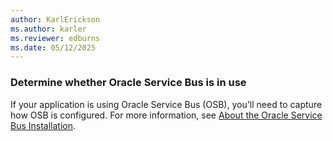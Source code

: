 ```yaml
---
author: KarlErickson
ms.author: karler
ms.reviewer: edburns
ms.date: 05/12/2025
---
```


### Determine whether Oracle Service Bus is in use

If your application is using Oracle Service Bus (OSB), you'll need to capture how OSB is configured. For more information, see [About the Oracle Service Bus Installation](https://docs.oracle.com/en/middleware/fusion-middleware/14.1.2/inosb/index.html).

